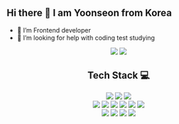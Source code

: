 ## Hi there 👋 I am Yoonseon from Korea
- 🔭 I’m Frontend developer 
- 🤔 I’m looking for help with coding test studying

<!-- - 📫 How to reach me: choiyunseon630@gmail.com--!>



<div align="center">
<img src="https://github-readme-stats.vercel.app/api?username=yoon630&theme=algolia&show_icons=true"/>
<img src="https://github-readme-stats.vercel.app/api/top-langs/?username=yoon630&layout=compact&theme=algolia"/>

<h2>Tech Stack 💻</h2>
<img src="https://img.shields.io/badge/html5-%23E34F26.svg?style=for-the-badge&logo=html5&logoColor=white"/> 
<img src="https://img.shields.io/badge/css3-%231572B6.svg?style=for-the-badge&logo=css3&logoColor=white"/> 
<img src="https://img.shields.io/badge/SASS-hotpink.svg?style=for-the-badge&logo=SASS&logoColor=white"/>
<br>
<img src="https://img.shields.io/badge/c++-%2300599C.svg?style=for-the-badge&logo=c%2B%2B&logoColor=white"/>
<img src="https://img.shields.io/badge/javascript-%23323330.svg?style=for-the-badge&logo=javascript&logoColor=%23F7DF1E"/>
<img src="https://img.shields.io/badge/node.js-6DA55F?style=for-the-badge&logo=node.js&logoColor=white"/>
<img src="https://img.shields.io/badge/React-2C3454?style=for-the-badge&logo=react&logoColor=61DAFB"/> 
<img src="https://img.shields.io/badge/bootstrap-%238511FA.svg?style=for-the-badge&logo=bootstrap&logoColor=white"/>
<img src="https://img.shields.io/badge/mysql-4479A1.svg?style=for-the-badge&logo=mysql&logoColor=white"/>
<br>
<img src="https://img.shields.io/badge/Notion-%23000000.svg?style=for-the-badge&logo=notion&logoColor=white"/>
<imgm src="https://img.shields.io/badge/git-%23F05033.svg?style=for-the-badge&logo=git&logoColor=white"/>
<img src="https://img.shields.io/badge/Velog-072240?style=for-the-badge&logo=velog&logoColor=20C997" href="https://velog.io/@yoon630/posts"/>
<img src="https://img.shields.io/badge/git-%23F05033.svg?style=for-the-badge&logo=git&logoColor=white"/>
<img src="https://img.shields.io/badge/github-%23121011.svg?style=for-the-badge&logo=github&logoColor=white"/>
</div>







